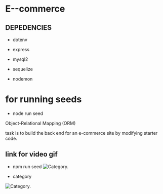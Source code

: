 # E--commerce

## DEPEDENCIES

*  dotenv

*  express


*  mysql2

*  sequelize

* nodemon

# for  running seeds 

* node run seed 


Object-Relational Mapping (ORM)

task is to build the back end for an e-commerce site by modifying starter code.

## link for video gif
* npm run seed 
![Category.](https://github.com/hiral271/E--commerce-WEB-site/blob/main/view/Untitled_%20Mar%2023%2C%202021%2011_14%20AM.gif)


* category 


![Category.](https://github.com/hiral271/E--commerce-WEB-site/blob/main/view/Untitled_%20Mar%2022%2C%202021%2011_22%20PM.gif)
